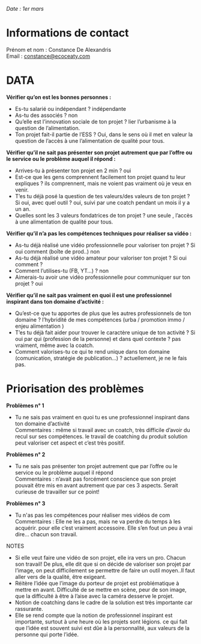 *Date : 1er mars*

# Informations de contact
Prénom et nom : Constance De Alexandris  
Email : constance@ecoceaty.com 

# DATA
**Vérifier qu’on est les bonnes personnes :** 
- Es-tu salarié ou indépendant ? indépendante
- As-tu des associés ? non
- Qu’elle est l’innovation sociale de ton projet ? lier l’urbanisme à la question de l’alimentation.
- Ton projet fait-il partie de l’ESS ? Oui, dans le sens où il met en valeur la question de l’accès à une l’alimentation de qualité pour tous. 

**Vérifier qu’il ne sait pas présenter son projet autrement que par l’offre ou le service ou le problème auquel il répond :** 
- Arrives-tu à présenter ton projet en 2 min ? oui
- Est-ce que les gens comprennent facilement ton projet quand tu leur expliques ? ils comprennent, mais ne voient pas vraiment où je veux en venir. 
- T’es tu déjà posé la question de tes valeurs/des valeurs de ton projet ? Si oui, avec quel outil ? oui, suivi par une coatch pendant un mois il y a un an. 
- Quelles sont les 3 valeurs fondatrices de ton projet ? une seule , l’accès à une alimentation de qualité pour tous. 

**Vérifier qu’il n’a pas les compétences techniques pour réaliser sa vidéo :** 
- As-tu déjà réalisé une vidéo professionnelle pour valoriser ton projet ? Si oui comment (boîte de prod..) non
- As-tu déjà réalisé une vidéo amateur pour valoriser ton projet ? Si oui comment ?
- Comment l’utilises-tu (FB, YT…) ? non
- Aimerais-tu avoir une vidéo professionnelle pour communiquer sur ton projet ? oui 

**Vérifier qu’il ne sait pas vraiment en quoi il est une professionnel inspirant dans ton domaine d’activité :** 
- Qu’est-ce que tu apportes de plus que les autres professionnels de ton domaine ? l’hybridité de mes compétences (urba / promotion immo / enjeu alimentation )
- T’es tu déjà fait aider pour trouver le caractère unique de ton activité ? Si oui par qui (profession de la personne) et dans quel contexte ?  pas vraiment, même avec la coatch. 
- Comment valorises-tu ce qui te rend unique dans ton domaine (comunication, stratégie de publication…) ? actuellement, je ne le fais pas. 

# Priorisation des problèmes

**Problèmes n° 1**
-	Tu ne sais pas vraiment en quoi tu es une professionnel inspirant dans ton domaine d’activité  
Commentaires : même si travail avec un coatch, très difficile d’avoir du recul sur ses compétences. le travail de coatching du produit solution peut valoriser cet aspect et c’est très positif. 

**Problèmes n° 2**
-	Tu ne sais pas présenter ton projet autrement que par l’offre ou le service ou le problème auquel il répond  
Commentaires : n’avait pas forcément conscience que son projet pouvait être mis en avant autrement que par ces 3 aspects. Serait curieuse de travailler sur ce point! 

**Problèmes n° 3**
- Tu n'as pas les compétences pour réaliser mes vidéos de com  
Commentaires : Elle ne les a pas, mais ne va perdre du temps à les acquérir. pour elle c’est vraiment accessoire. Elle s’en fout un peu à vrai dire… chacun son travail. 

NOTES
- Si elle veut faire une vidéo de son projet, elle ira vers un pro. Chacun son travail! De plus, elle dit que si on décide de valoriser son projet par l’image, on peut difficilement se permettre de faire un outil moyen..Il faut aller vers de la qualité, être exigeant. 
- Réitère l’idée que l’image du porteur de projet est problématique à mettre en avant. Difficulté de se mettre en scène, peur de son image, que la difficulté à être à l’aise avec la caméra desserve le projet.
- Notion de coatching dans le cadre de la solution est très importante car rassurante.
- Elle se rend compte que la notion de professionnel inspirant est importante, surtout à une heure où les projets sont légions. ce qui fait que l’idée est souvent suivi est dûe à la personnalité, aux valeurs de la personne qui porte l’idée.

